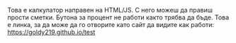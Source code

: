 Това е калкулатор направен на HTML/JS. С него можеш да правиш прости сметки. Бутона за процент не работи както трябва да бъде.
Това е линка, за да може да го отворите като сайт да видите как работи: https://goldy219.github.io/test
